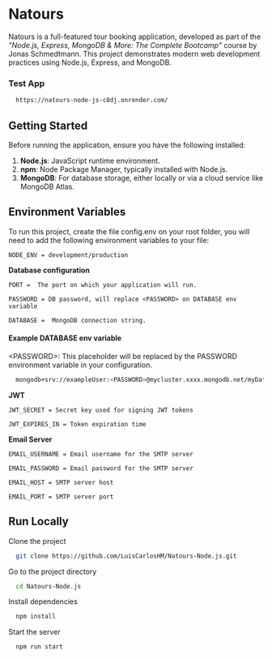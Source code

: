 
# Natours

Natours is a full-featured tour booking application, developed as part of the _"Node.js, Express, MongoDB & More: The Complete Bootcamp"_ course by Jonas Schmedtmann. This project demonstrates modern web development practices using Node.js, Express, and MongoDB.

### Test App

```bash
  https://natours-node-js-c8dj.onrender.com/
```

## Getting Started

Before running the application, ensure you have the following installed:

1) **Node.js**: JavaScript runtime environment.
2) **npm**: Node Package Manager, typically installed with Node.js.
3) **MongoDB**: For database storage, either locally or via a cloud service like MongoDB Atlas.


## Environment Variables

To run this project, create the file config.env on your root folder, you will need to add the following environment variables to your file:

`NODE_ENV = development/production`

**Database configuration**

`PORT =  The port on which your application will run.`

`PASSWORD = DB password, will replace <PASSWORD> on DATABASE env variable`

`DATABASE = 
MongoDB connection string.`

#### Example DATABASE env variable

\<PASSWORD>: This placeholder will be replaced by the PASSWORD environment variable in your configuration.

```bash
  mongodb+srv://exampleUser:<PASSWORD>@mycluster.xxxx.mongodb.net/myDatabase?retryWrites=true&w=majority&appName=myApp
```


**JWT**

`JWT_SECRET = Secret key used for signing JWT tokens`

`JWT_EXPIRES_IN = Token expiration time`

 **Email Server**
 
`EMAIL_USERNAME = Email username for the SMTP server`

`EMAIL_PASSWORD = Email password for the SMTP server`

`EMAIL_HOST = SMTP server host`

`EMAIL_PORT = SMTP server port`



## Run Locally

Clone the project

```bash
  git clone https://github.com/LuisCarlosHM/Natours-Node.js.git
```

Go to the project directory

```bash
  cd Natours-Node.js
```

Install dependencies

```bash
  npm install
```

Start the server

```bash
  npm run start
```




